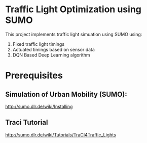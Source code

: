 # Traffic Light Optimization using SUMO
This project implements traffic light simuation using SUMO using:
1) Fixed traffic light timings
2) Actuated timings based on sensor data
3) DQN Based Deep Learning algorithm

# Prerequisites
## Simulation of Urban Mobility (SUMO):
http://sumo.dlr.de/wiki/Installing
## Traci Tutorial
http://sumo.dlr.de/wiki/Tutorials/TraCI4Traffic_Lights
